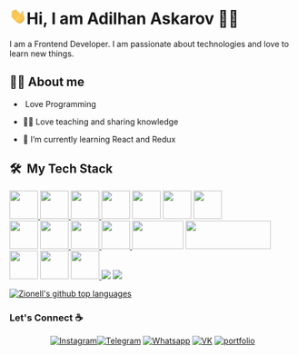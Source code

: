 

  

# <img src="https://raw.githubusercontent.com/ABSphreak/ABSphreak/master/gifs/Hi.gif"  width="30px">Hi, I am Adilhan Askarov 👨‍💻

  

I am a Frontend Developer. I am passionate about technologies and love to learn new things.

  

## 👩‍💻 About me

<!-- *  <img width="16" src="https://img.icons8.com/external-justicon-flat-justicon/64/000000/external-russia-countrys-flags-justicon-flat-justicon.png" alt="Russia"/> I'm from Russia -->

*  <img  width="16"  src="https://about.gitlab.com/images/blogimages/GitLab-Dev.png"  alt=""  /> Love Programming

* 👩‍🏫 Love teaching and sharing knowledge

- 🌱 I’m currently learning React and Redux


<h2> 🛠 &nbsp;My Tech Stack</h2>

<a href="https://developer.mozilla.org/ru/docs/Web/HTML" target="_blank"> <img src="https://img.icons8.com/color/50/000000/html-5--v1.png" width="50" height="50"/>  </a>
<a href="https://developer.mozilla.org/ru/docs/Web/CSS" target="_blank"> <img src="https://img.icons8.com/color/50/000000/css3.png" width="50" height="50"/> </a> 
<a href="https://sass-lang.com/" target="_blank"> <img src="https://www.pngfind.com/pngs/m/452-4521456_scss-logo-hd-png-download.png" width="50" height="50"/> </a> 
<a href="https://developer.mozilla.org/ru/docs/Web/JavaScript" target="_blank"><img src="https://img.icons8.com/color/50/000000/javascript--v1.png" width="50" height="50"/></a> 
<a href="https://vuejs.org/" target="_blank"> <img src="https://img.icons8.com/color/50/000000/vue-js.png" width="50" height="50"/></a>
<a href="https://nuxtjs.org/" target="_blank"> <img src="https://miro.medium.com/max/1400/1*mh8il3s3hB0Xdpx6ffQLTw.png" width="50" height="50"/></a>
<a href="https://getbootstrap.com/" target="_blank"> <img src="https://img.icons8.com/color/50/000000/bootstrap.png" width="50" height="50"/> </a>  
<a href="https://ru.reactjs.org/" target="_blank"> <img src="https://img.icons8.com/color/48/000000/react-native.png" width="50" height="50"/></a>
<a href="https://nodejs.org/" target="_blank"> <img src="https://img.icons8.com/fluency/50/000000/node-js.png" width="50" height="50"/> </a>
<a href="https://sequelize.org/" target="_blank"> <img src="https://seeklogo.com/images/S/sequelize-logo-9A5075DB9F-seeklogo.com.png" width="50" height="50"/> </a>
<a href="https://www.mongodb.com/" target="_blank"> <img src="https://emanueleciriachi.net/wp-content/uploads/2019/01/logo-mongodb-png-mongodb-logo-png-400.png" width="50" height="50"/> </a>
<a href="https://www.mysql.com/" target="_blank"> <img src="https://upload.wikimedia.org/wikipedia/ru/d/d3/Mysql.png" width="90" height="50"/></a>
<a href="https://axios-http.com/docs/intro" target="_blank"> <img src="https://user-images.githubusercontent.com/8939680/57233884-20344080-6fe5-11e9-8df3-0df1282e1574.png" width="150" height="50"/></a>
<a href="https://git-scm.com/" target="_blank"> <img src="https://img.icons8.com/color/50/000000/git.png" width="50" height="50"/></a>
<a href="https://gulpjs.com/" target="_blank"> <img src="https://img.icons8.com/windows/32/E74C3C/gulp.png" width="50" height="50"/></a>
<a href="https://webpack.js.org/" target="_blank"> <img src="https://img.icons8.com/color/48/000000/webpack.png" width="50" height="50"/> </a>
<a href="https://www.figma.com/" target="_blank"> <img src="https://img.icons8.com/color/50/000000/figma--v1.png"/></a>
<a href="https://www.adobe.com/ru/products/photoshop.html" target="_blank"> <img src="https://img.icons8.com/fluency/50/000000/adobe-photoshop.png"/></a>

<!--### Github Statistics:
<img src="https://github-readme-stats.vercel.app/api?username=Zionell&&show_icons=true&count_private=true&theme=algolia" /> -->
  
<a href="https://github.com/Zionell">
    <img height="180em" src="https://github-readme-stats.vercel.app/api/top-langs/?username=Zionell&theme=merko&layout=compact" alt="Zionell's github top languages" />
</a>
  
### Let's Connect :coffee:

<div  align="center">

<a target="_blank"  href="https://www.instagram.com/adilhan96/"><img  src="https://img.icons8.com/bubbles/50/000000/instagram.png"  alt="Instagram"/></a><a target="_blank"  href="https://t.me/Adilhan96"><img src="https://img.icons8.com/bubbles/50/000000/sent.png" alt="Telegram"/></a>
<a target="_blank"  href="https://wa.me/79649346295"><img src="https://img.icons8.com/bubbles/50/000000/whatsapp.png" alt="Whatsapp"/></a>
<a target="_blank" href="https://vk.com/id142718327"><img  src="https://img.icons8.com/bubbles/50/000000/vk-com.png"  alt="VK"/></a>
<a target="_blank" href="https://askarov-portfolio.ru/"><img src="https://img.icons8.com/bubbles/50/000000/resume.png" alt="portfolio"/></a>

</div>
